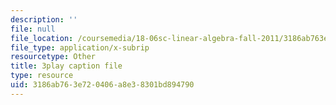 ```yaml
---
description: ''
file: null
file_location: /coursemedia/18-06sc-linear-algebra-fall-2011/3186ab763e720406a8e38301bd894790_23LLB9mNJvc.srt
file_type: application/x-subrip
resourcetype: Other
title: 3play caption file
type: resource
uid: 3186ab76-3e72-0406-a8e3-8301bd894790
---
```

